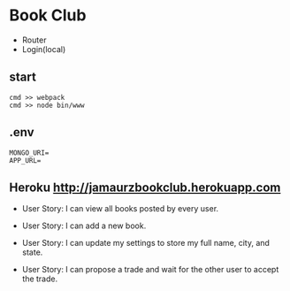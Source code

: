# Book Club

* Router
* Login(local)

## start
    cmd >> webpack
    cmd >> node bin/www
    
## .env
    MONGO_URI=
    APP_URL=

## Heroku http://jamaurzbookclub.herokuapp.com

* User Story: I can view all books posted by every user.

* User Story: I can add a new book.

* User Story: I can update my settings to store my full name, city, and state.

* User Story: I can propose a trade and wait for the other user to accept the trade.
